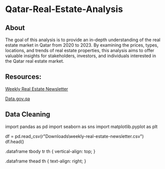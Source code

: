 # Qatar-Real-Estate-Analysis
## About
The goal of this analysis is to provide an in-depth understanding of the real estate market in Qatar from 2020 to 2023. By examining the prices, types, locations, and trends of real estate properties, this analysis aims to offer valuable insights for stakeholders, investors, and individuals interested in the Qatar real estate market.
## Resources:
[Weekly Real Estate Newsletter](https://www.data.gov.qa/explore/dataset/weekly-real-estate-newsletter/information/?sort=real_estate_value)

[Data.gov.qa](https://www.data.gov.qa/pages/default/)

## Data Cleaning 
import pandas as pd
import seaborn as sns
import matplotlib.pyplot as plt

df = pd.read_csv(r"Downloads\weekly-real-estate-newsletter.csv")
df.head()

.dataframe tbody tr th {
    vertical-align: top;
}

.dataframe thead th {
    text-align: right;
}
